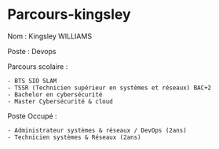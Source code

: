 # Parcours-kingsley


Nom : Kingsley WILLIAMS

Poste : Devops

Parcours scolaire : 
	
	- BTS SIO SLAM
	- TSSR (Technicien supérieur en systèmes et réseaux) BAC+2
	- Bachelor en cybersécurité
	- Master Cybersécurité & cloud

Poste Occupé : 
      
	- Administrateur systèmes & réseaux / DevOps (2ans)
	- Technicien systèmes & Réseaux (2ans)
